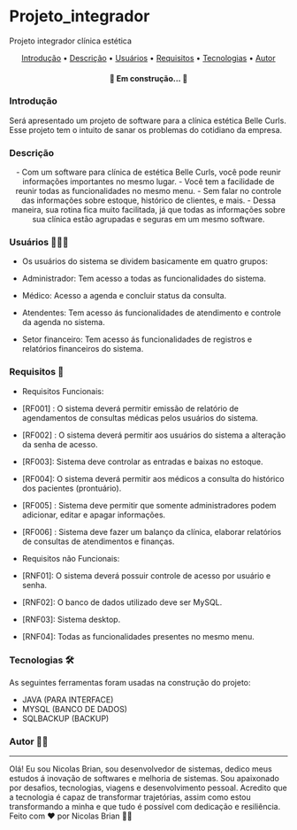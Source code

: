 # Projeto_integrador
Projeto integrador clínica estética
<p align="center">
 <a href="#introducao">Introdução</a> •
 <a href="#decricao">Descrição</a> •
 <a href="#usuarios">Usuários</a> •
 <a href="#requisitos">Requisitos</a> •
 <a href="#tecnologias">Tecnologias</a> • 
 <a href="#autor">Autor</a> 
</p>

<h4 align="center"> 
	🚧 Em construção...  🚧
</h4>

### Introdução
Será apresentado um projeto de software para a clínica estética Belle Curls.
Esse projeto tem o intuito de sanar os problemas do cotidiano da empresa.

### Descrição
<p align="center">- Com um software para clínica de estética Belle Curls, você pode reunir informações importantes no mesmo lugar.
- Você tem a facilidade de reunir todas as funcionalidades no mesmo menu.
- Sem falar no controle das informações sobre estoque, histórico de clientes, e mais.
- Dessa maneira, sua rotina fica muito facilitada, já que todas as informações sobre sua clínica estão agrupadas e seguras em um mesmo software.</p>

### Usuários 👨‍👩‍👦	
- Os usuários do sistema se dividem basicamente em quatro grupos:

- Administrador: Tem acesso a todas as funcionalidades do sistema.

- Médico: Acesso a agenda e concluir status da consulta. 

- Atendentes: Tem acesso ás funcionalidades de atendimento e controle da agenda no sistema.

- Setor financeiro: Tem acesso ás funcionalidades de registros e relatórios financeiros do sistema.

### Requisitos :receipt:
- Requisitos Funcionais: 
- [RF001] : O sistema deverá permitir emissão de relatório de agendamentos de consultas médicas pelos usuários do sistema. 
- [RF002] : O sistema deverá permitir aos usuários do sistema a alteração da senha de acesso.
- [RF003]: Sistema deve controlar as entradas e baixas no estoque.
- [RF004]: O sistema deverá permitir aos médicos a consulta do histórico dos pacientes (prontuário).
- [RF005] : Sistema deve permitir que somente administradores podem adicionar, editar e apagar informações. 
- [RF006] : Sistema deve fazer um balanço da clínica, elaborar relatórios de consultas de atendimentos e finanças.

- Requisitos não Funcionais: 
- [RNF01]: O sistema deverá possuir controle de acesso por usuário e senha.
- [RNF02]: O banco de dados utilizado deve ser MySQL.
- [RNF03]: Sistema desktop.
- [RNF04]: Todas as funcionalidades presentes no mesmo menu. 

### Tecnologias 🛠

As seguintes ferramentas foram usadas na construção do projeto:

- JAVA (PARA INTERFACE)
- MYSQL (BANCO DE DADOS)
- SQLBACKUP (BACKUP)


### Autor :man_technologist:
---
Olá! Eu sou Nicolas Brian, sou desenvolvedor de sistemas, dedico meus estudos á inovação de softwares e melhoria de sistemas. 
Sou apaixonado por desafios, tecnologias, viagens e desenvolvimento pessoal.
Acredito que a tecnologia é capaz de transformar trajetórias, assim como estou transformando a minha e que tudo é possível com dedicação e resiliência.
Feito com ❤️ por Nicolas Brian 👋🏽 

